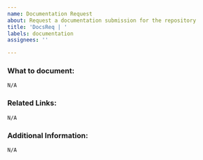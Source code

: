 ```yaml
---
name: Documentation Request
about: Request a documentation submission for the repository
title: 'DocsReq | '
labels: documentation
assignees: ''

---
```


### What to document:
` N/A `

### Related Links:
` N/A `

### Additional Information:
` N/A `
